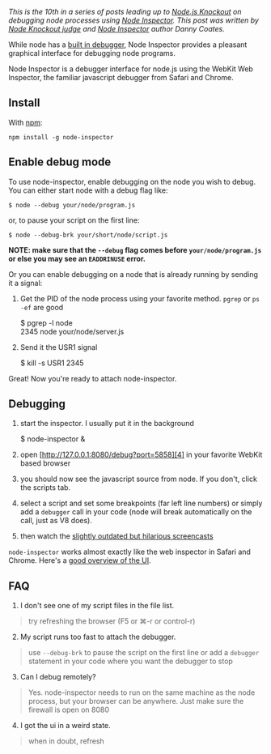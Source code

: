 _This is the 10th in a series of posts leading up to [Node.js
Knockout][1] on debugging node processes using [Node Inspector][2].
This post was written by [Node Knockout judge][3] and [Node Inspector][2]
author Danny Coates._

[1]: http://nodeknockout.com
[2]: https://github.com/dannycoates/node-inspector
[3]: http://nodeknockout.com/people/50854751a9f1fbd123eef7ce

While node has a [built in debugger](http://vimeo.com/19465332), Node
Inspector provides a pleasant graphical interface for debugging node programs.

Node Inspector is a debugger interface for node.js using the WebKit Web
Inspector, the familiar javascript debugger from Safari and Chrome.

## Install

With [npm](http://github.com/isaacs/npm):

    npm install -g node-inspector

## Enable debug mode

To use node-inspector, enable debugging on the node you wish to debug.
You can either start node with a debug flag like:

    $ node --debug your/node/program.js

or, to pause your script on the first line:

    $ node --debug-brk your/short/node/script.js

**NOTE: make sure that the `--debug` flag comes before `your/node/program.js`
or else you may see an `EADDRINUSE` error.**

Or you can enable debugging on a node that is already running by sending
it a signal:

1. Get the PID of the node process using your favorite method. `pgrep`
or `ps -ef` are good

    $ pgrep -l node<br/>
    2345 node your/node/server.js

2. Send it the USR1 signal

    $ kill -s USR1 2345

Great! Now you're ready to attach node-inspector.

## Debugging

1. start the inspector. I usually put it in the background

    $ node-inspector &

2. open [http://127.0.0.1:8080/debug?port=5858][4] in your favorite WebKit
   based browser

3. you should now see the javascript source from node. If you don't,
   click the scripts tab.

4. select a script and set some breakpoints (far left line numbers) or simply
   add a `debugger` call in your code (node will break automatically on the
   call, just as V8 does).

5. then watch the [slightly outdated but hilarious screencasts][5]

`node-inspector` works almost exactly like the web inspector in Safari and
Chrome. Here's a [good overview of the UI][6].

[4]: http://127.0.0.1:8080/debug?port=5858
[5]: http://www.youtube.com/view_play_list?p=A5216AC29A41EFA8
[6]: http://code.google.com/chrome/devtools/docs/scripts.html

## FAQ

1. I don't see one of my script files in the file list.

  > try refreshing the browser (F5 or ⌘-r or control-r)

2. My script runs too fast to attach the debugger.

  > use `--debug-brk` to pause the script on the first line
  > or add a `debugger` statement in your code where you want the debugger to
  stop

3. Can I debug remotely?

  > Yes. node-inspector needs to run on the same machine as the node process,
  but your browser can be anywhere. Just make sure the firewall is open on 8080

4. I got the ui in a weird state.

  > when in doubt, refresh
